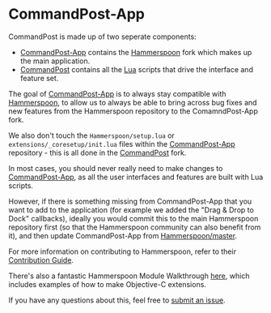 # CommandPost-App

CommandPost is made up of two seperate components:

* [CommandPost-App](https://github.com/CommandPost/CommandPost-App) contains the [Hammerspoon](http://www.hammerspoon.org) fork which makes up the main application.
* [CommandPost](https://github.com/CommandPost/CommandPost) contains all the [Lua](https://www.lua.org/about.html) scripts that drive the interface and feature set.

The goal of [CommandPost-App](https://github.com/CommandPost/CommandPost-App) is to always stay compatible with [Hammerspoon](http://www.hammerspoon.org), to allow us to always be able to bring across bug fixes and new features from the Hammerspoon repository to the ComamndPost-App fork.

We also don't touch the `Hammerspoon/setup.lua` or `extensions/_coresetup/init.lua` files within the [CommandPost-App](https://github.com/CommandPost/CommandPost-App) repository - this is all done in the [CommandPost](https://github.com/CommandPost/CommandPost) fork.

In most cases, you should never really need to make changes to [CommandPost-App](https://github.com/CommandPost/CommandPost-App), as all the user interfaces and features are built with Lua scripts.

However, if there is something missing from CommandPost-App that you want to add to the application (for example we added the "Drag & Drop to Dock" callbacks), ideally you would commit this to the main Hammerspoon repository first (so that the Hammerspoon community can also benefit from it), and then update CommandPost-App from [Hammerspoon/master](https://github.com/Hammerspoon/hammerspoon).

For more information on contributing to Hammerspoon, refer to their [Contribution Guide](https://github.com/Hammerspoon/hammerspoon/blob/master/CONTRIBUTING.md).

There's also a fantastic Hammerspoon Module Walkthrough [here](https://github.com/asmagill/HS_ModuleWalkthrough), which includes examples of how to make Objective-C extensions.

If you have any questions about this, feel free to [submit an issue](https://github.com/CommandPost/CommandPost-App/issues).